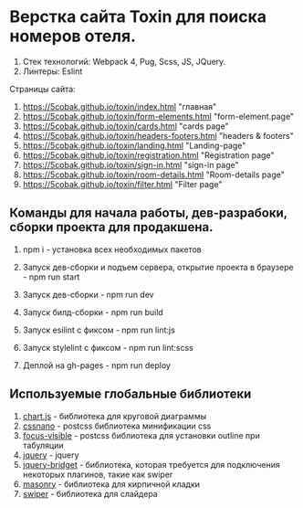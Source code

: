 # Верстка сайта Toxin для поиска номеров отеля.

1. Стек технологий: Webpack 4, Pug, Scss, JS, JQuery.
2. Линтеры: Eslint

Страницы сайта:

1. https://5cobak.github.io/toxin/index.html "главная"
2. https://5cobak.github.io/toxin/form-elements.html "form-element.page"
3. https://5cobak.github.io/toxin/cards.html "cards page"
4. https://5cobak.github.io/toxin/headers-footers.html "headers & footers"
5. https://5cobak.github.io/toxin/landing.html "Landing-page"
6. https://5cobak.github.io/toxin/registration.html "Registration page"
7. https://5cobak.github.io/toxin/sign-in.html "sign-in page"
8. https://5cobak.github.io/toxin/room-details.html "Room-details page"
9. https://5cobak.github.io/toxin/filter.html "Filter page"

## Команды для начала работы, дев-разрабоки, сборки проекта для продакшена.

1. npm i - установка всех необходимых пакетов

2. Запуск дев-сборки и подъем сервера, открытие проекта в браузере - npm run start

3. Запуск дев-сборки - npm run dev

4. Запуск билд-сборки - npm run build

5. Запуск esilint с фиксом - npm run lint:js

6. Запуск stylelint с фиксом - npm run lint:scss

7. Деплой на gh-pages - npm run deploy

## Используемые глобальные библиотеки

1. [chart.js](https://www.chartjs.org) - библиотека для круговой диаграммы
2. [cssnano](https://www.chartjs.org) - postcss библиотека минификации css
3. [focus-visible](https://github.com/WICG/focus-visible) - postcss библиотека для установки outline при табуляции
4. [jquery](https://github.com/jquery/jquery) - jquery
5. [jquery-bridget](https://www.npmjs.com/package/jquery-bridget) - библиотека, которая требуется для подключения некоторых плагинов, такие как swiper
6. [masonry](https://github.com/SnapKit/Masonry) - библиотека для кирпичной кладки
7. [swiper](https://github.com/nolimits4web/swiper) - библиотека для слайдера
